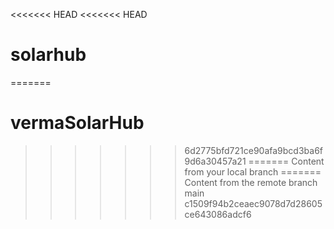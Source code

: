 <<<<<<< HEAD
<<<<<<< HEAD
# solarhub
 
=======
# vermaSolarHub
>>>>>>> 6d2775bfd721ce90afa9bcd3ba6f9d6a30457a21
=======
Content from your local branch
=======
Content from the remote branch
>>>>>>> main
>>>>>>> c1509f94b2ceaec9078d7d28605ce643086adcf6
